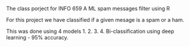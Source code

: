 The class porject for INFO 659
A ML spam messages filter using R

For this project we have classified if a given mesage is a spam or a ham. 

This was done using 4 models 
1.
2.
3.
4. Bi-classification using deep learning - 95% accuracy. 


